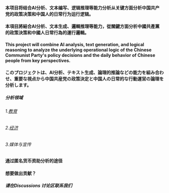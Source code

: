 #### 本项目将结合AI分析、文本编写、逻辑推理等能力分析从关键方面分析中国共产党的政策决策和中国人的日常行为运行逻辑。
#### 本項目將結合AI分析、文本生成、邏輯推理等能力，從關鍵方面分析中國共產黨的政策決策和中國人日常行為的運行邏輯。
#### This project will combine AI analysis, text generation, and logical reasoning to analyze the underlying operational logic of the Chinese Communist Party's policy decisions and the daily behavior of Chinese people from key perspectives.
#### このプロジェクトは、AI分析、テキスト生成、論理的推論などの能力を組み合わせ、重要な視点から中国共産党の政策決定と中国人の日常的な行動運営の論理を分析します。


##### 分析领域 
###### 1.[教育](https://github.com/CCPProject/Analysis/blob/main/Education/Education.md)
###### 2.[经济](https://github.com/CCPProject/Analysis/blob/main/Economy/Economy.md)
###### 3.媒体与宣传

#### 通过匿名货币资助分析的途径
#### 想要做出贡献？
##### 请在Discussions 讨论区联系我们
